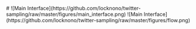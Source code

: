 #    
  
  
  
 ! [ M a i n   I n t e r f a c e ] ( h t t p s : / / g i t h u b . c o m / l o c k n o n o / t w i t t e r - s a m p l i n g / r a w / m a s t e r / f i g u r e s / m a i n _ i n t e r f a c e . p n g )  
  
 ! [ M a i n   I n t e r f a c e ] ( h t t p s : / / g i t h u b . c o m / l o c k n o n o / t w i t t e r - s a m p l i n g / r a w / m a s t e r / f i g u r e s / f l o w . p n g ) 